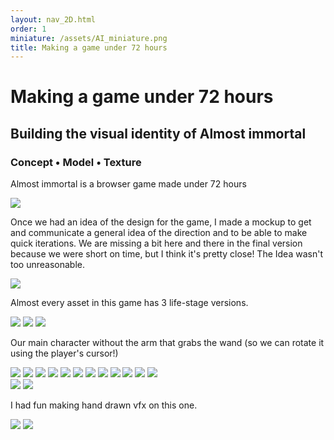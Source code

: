 ```yaml
---
layout: nav_2D.html
order: 1
miniature: /assets/AI_miniature.png
title: Making a game under 72 hours
---
```


# Making a game under 72 hours

## Building the visual identity of Almost immortal

### Concept • Model • Texture

Almost immortal is a browser game made under 72 hours



<picture class="my-7">
  <img src="../../assets/AI_screenshot.png"/>
</picture>

Once we had an idea of the design for the game, I made a mockup to get and communicate a general idea of the direction and to be able to make quick iterations.
We are missing a bit here and there in the final version because we were short on time, but I think it's pretty close! The Idea wasn't too unreasonable.


<picture class="my-7">
  <img src="../../assets/AI_mockup.png"/>
</picture>

Almost every asset in this game has 3 life-stage versions.


<div class="grid grid-cols-3 gap-8 items-center justify-items-center my-7">
  <img src="../../assets/AI_witchkid01.png" class="w-2/3"/>
  <img src="../../assets/AI_witchyoung01.png" class="w-2/3"/>
  <img src="../../assets/AI_witchold01.png" class="w-2/3"/>
</div>

Our main character without the arm that grabs the wand (so we can rotate it using the player's cursor!)

<div class="grid grid-cols-3 gap-8 items-center justify-items-center my-7">
  <img src="../../assets/AI_villagerkid01.png" class="w-2/3"/>
  <img src="../../assets/AI_villageryoung01.png" class="w-2/3"/>
  <img src="../../assets/AI_villagerold01.png" class="w-2/3"/>
  <img src="../../assets/AI_villagerekid01.png" class="w-2/3"/>
  <img src="../../assets/AI_villagereyoung01.png" class="w-2/3"/>
  <img src="../../assets/AI_villagereold01.png" class="w-2/3"/>
  <img src="../../assets/AI_treeyoung01.png" class="w-2/3"/>
  <img src="../../assets/AI_tree01.png" class="w-2/3"/>
  <img src="../../assets/AI_treeold01.png" class="w-2/3"/>
  <img src="../../assets/AI_treeyoung02.png" class="w-2/3"/>
  <img src="../../assets/AI_tree02.png" class="w-2/3"/>
  <img src="../../assets/AI_treeold02.png" class="w-2/3"/>
  <div></div>
  <img src="../../assets/AI_bushyoung.png" class="w-1/3"/>
  <img src="../../assets/AI_bushold.png" class="w-1/3"/>
</div>

  I had fun making hand drawn vfx on this one.

  <div class="grid grid-cols-2 gap-32 justify-items-center mx-60 my-7">
    <img src="../../assets/AI_vfx01.gif"/>
    <img src="../../assets/AI_death0001.gif"/>
  </div>